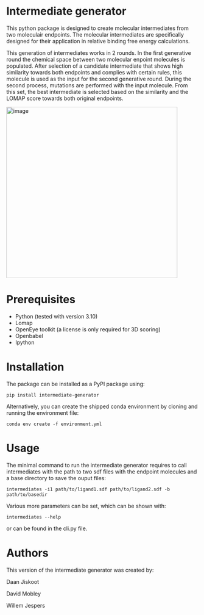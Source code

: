 # Intermediate generator
This python package is designed to create molecular intermediates from two moleculair endpoints. The molecular intermediates are specifically designed for their application in relative binding free energy calculations.

This generation of intermediates works in 2 rounds. In the first generative round the chemical space between two molecular enpoint molecules is populated. After selection of a candidate intermediate that shows high similarity towards both endpoints and complies with certain rules, this molecule is used as the input for the second generative round. During the second process, mutations are performed with the input molecule. From this set, the best intermediate is selected based on the similarity and the LOMAP score towards both original endpoints. 

<img width="449" alt="image" src="https://github.com/daanjiskoot/Intermediate_generator/assets/99884943/822f0603-0cf4-43a6-ad7b-f790591c2f21">

# Prerequisites

- Python (tested with version 3.10)
- Lomap
- OpenEye toolkit (a license is only required for 3D scoring)
- Openbabel
- Ipython

# Installation 

The package can be installed as a PyPI package using:

```pip install intermediate-generator```

Alternatively, you can create the shipped conda environment by cloning and running the environment file:

```conda env create -f environment.yml```

# Usage

The minimal command to run the intermediate generator requires to call intermediates with the path to two sdf files with the endpoint molecules and a base directory to save the ouput files:

```intermediates -i1 path/to/ligand1.sdf path/to/ligand2.sdf -b path/to/basedir```

Various more parameters can be set, which can be shown with: 

```intermediates --help``` 

or can be found in the cli.py file.

# Authors

This version of the intermediate generator was created by: 

Daan Jiskoot

David Mobley

Willem Jespers
